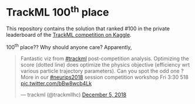 # TrackML 100<sup>th</sup> place

This repository contains the solution that ranked #100 in the private leaderboard of the [TrackML competition on Kaggle](https://www.kaggle.com/c/trackml-particle-identification).

100<sup>th</sup> place?? Why should anyone care? Apparently, 

<blockquote class="twitter-tweet" data-lang="en"><p lang="en" dir="ltr">Fantastic viz from <a href="https://twitter.com/hashtag/trackml?src=hash&amp;ref_src=twsrc%5Etfw">#trackml</a> post-competition analysis. Optimizing the score (dotted line) does optimize the physics objective (efficiency wrt various particle trajectory parameters). Can you spot the odd one ? More in our <a href="https://twitter.com/hashtag/neurips2018?src=hash&amp;ref_src=twsrc%5Etfw">#neurips2018</a> session competition workshop Fri 3:30 518 <a href="https://t.co/bBw8wcb4Lk">pic.twitter.com/bBw8wcb4Lk</a></p>&mdash; trackml (@trackmllhc) <a href="https://twitter.com/trackmllhc/status/1070339064094736390?ref_src=twsrc%5Etfw">December 5, 2018</a></blockquote>
<script async src="https://platform.twitter.com/widgets.js" charset="utf-8"></script>

